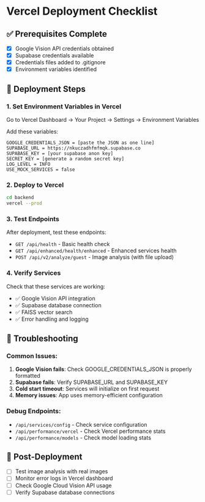 # Vercel Deployment Checklist

## ✅ Prerequisites Complete
- [x] Google Vision API credentials obtained
- [x] Supabase credentials available
- [x] Credentials files added to .gitignore
- [x] Environment variables identified

## 🚀 Deployment Steps

### 1. Set Environment Variables in Vercel
Go to Vercel Dashboard → Your Project → Settings → Environment Variables

Add these variables:
```
GOOGLE_CREDENTIALS_JSON = [paste the JSON as one line]
SUPABASE_URL = https://nkuczadhfmfmqk.supabase.co
SUPABASE_KEY = [your supabase anon key]
SECRET_KEY = [generate a random secret key]
LOG_LEVEL = INFO
USE_MOCK_SERVICES = false
```

### 2. Deploy to Vercel
```bash
cd backend
vercel --prod
```

### 3. Test Endpoints
After deployment, test these endpoints:
- `GET /api/health` - Basic health check
- `GET /api/enhanced/health/enhanced` - Enhanced services health
- `POST /api/v2/analyze/guest` - Image analysis (with file upload)

### 4. Verify Services
Check that these services are working:
- ✅ Google Vision API integration
- ✅ Supabase database connection
- ✅ FAISS vector search
- ✅ Error handling and logging

## 🔧 Troubleshooting

### Common Issues:
1. **Google Vision fails**: Check GOOGLE_CREDENTIALS_JSON is properly formatted
2. **Supabase fails**: Verify SUPABASE_URL and SUPABASE_KEY
3. **Cold start timeout**: Services will initialize on first request
4. **Memory issues**: App uses memory-efficient configuration

### Debug Endpoints:
- `/api/services/config` - Check service configuration
- `/api/performance/vercel` - Check Vercel performance stats
- `/api/performance/models` - Check model loading stats

## 📝 Post-Deployment
- [ ] Test image analysis with real images
- [ ] Monitor error logs in Vercel dashboard
- [ ] Check Google Cloud Vision API usage
- [ ] Verify Supabase database connections